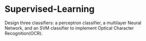 # Supervised-Learning
Design three classifiers: a perceptron classifier, a multilayer Neural Network, and an SVM classifier to implement Optical Character Recognition(OCR).
